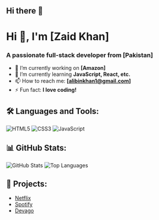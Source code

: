 ## Hi there 👋

# Hi 👋, I'm [Zaid Khan]

### A passionate full-stack developer from [Pakistan]

- 🔭 I’m currently working on **[Amazon]**
- 🌱 I’m currently learning **JavaScript, React, etc.**
- 📫 How to reach me: **[alibinkhan1@gmail.com]**
- ⚡ Fun fact: **I love coding!**

## 🛠️ Languages and Tools:
![HTML5](https://img.shields.io/badge/HTML5-E34F26?style=for-the-badge&logo=html5&logoColor=white)
![CSS3](https://img.shields.io/badge/CSS3-1572B6?style=for-the-badge&logo=css3&logoColor=white)
![JavaScript](https://img.shields.io/badge/JavaScript-F7DF1E?style=for-the-badge&logo=javascript&logoColor=black)

## 📊 GitHub Stats:
![GitHub Stats](https://github-readme-stats.vercel.app/api?username=Mr-Solo-Developer&show_icons=true&theme=dark)
![Top Languages](https://github-readme-stats.vercel.app/api/top-langs/?username=Mr-Solo-Developer&layout=compact&theme=dark)

## 🚀 Projects:
- [Netflix](https://mr-solo-developer.github.io/Netflix/)
- [Spotify](https://mr-solo-developer.github.io/-Spotify/)
- [Devago](https://mr-solo-developer.github.io/Devago/)
